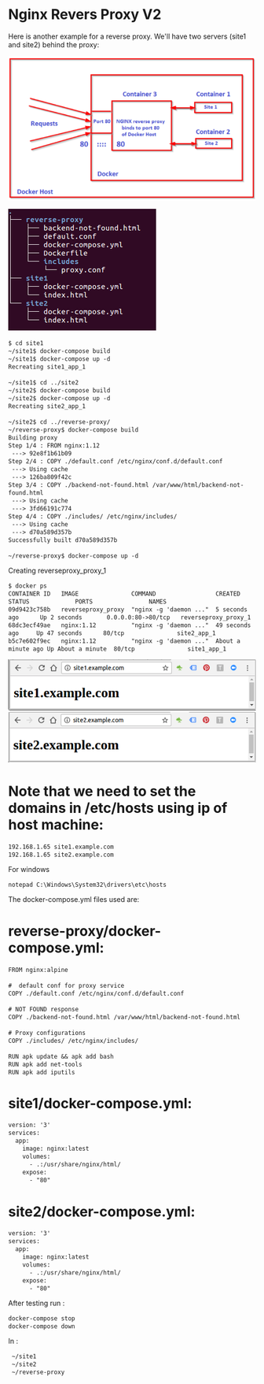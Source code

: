 # Nginx Revers Proxy V2

Here is another example for a reverse proxy. We'll have two servers (site1 and site2) behind the proxy:

![proxy2](./img/l9_drph-1.png)


![proxy2](./img/tree-reverse.png)

```
$ cd site1
~/site1$ docker-compose build
~/site1$ docker-compose up -d
Recreating site1_app_1

~/site1$ cd ../site2
~/site2$ docker-compose build
~/site2$ docker-compose up -d
Recreating site2_app_1

~/site2$ cd ../reverse-proxy/
~/reverse-proxy$ docker-compose build
Building proxy
Step 1/4 : FROM nginx:1.12
 ---> 92e8f1b61b09
Step 2/4 : COPY ./default.conf /etc/nginx/conf.d/default.conf
 ---> Using cache
 ---> 126ba809f42c
Step 3/4 : COPY ./backend-not-found.html /var/www/html/backend-not-found.html
 ---> Using cache
 ---> 3fd66191c774
Step 4/4 : COPY ./includes/ /etc/nginx/includes/
 ---> Using cache
 ---> d70a589d357b
Successfully built d70a589d357b

~/reverse-proxy$ docker-compose up -d

```
Creating reverseproxy_proxy_1
```
$ docker ps
CONTAINER ID   IMAGE               COMMAND                 CREATED            STATUS             PORTS                NAMES
09d9423c758b   reverseproxy_proxy  "nginx -g 'daemon ..."  5 seconds ago      Up 2 seconds       0.0.0.0:80->80/tcp   reverseproxy_proxy_1
68dc3ecf49ae   nginx:1.12          "nginx -g 'daemon ..."  49 seconds ago     Up 47 seconds      80/tcp               site2_app_1
b5c7e602f9ec   nginx:1.12          "nginx -g 'daemon ..."  About a minute ago Up About a minute  80/tcp               site1_app_1
```

![proxy2](./img/site1-example-com.png)
![proxy2](./img/site2-example-com.png)

# **Note that we need to set the domains in /etc/hosts using ip of host machine:**

```
192.168.1.65 site1.example.com
192.168.1.65 site2.example.com
```
For windows 
```
notepad C:\Windows\System32\drivers\etc\hosts
```

The docker-compose.yml files used are:

# reverse-proxy/docker-compose.yml:
```
FROM nginx:alpine

#  default conf for proxy service
COPY ./default.conf /etc/nginx/conf.d/default.conf

# NOT FOUND response
COPY ./backend-not-found.html /var/www/html/backend-not-found.html

# Proxy configurations
COPY ./includes/ /etc/nginx/includes/

RUN apk update && apk add bash
RUN apk add net-tools
RUN apk add iputils

```
# site1/docker-compose.yml:
```
version: '3'
services:
  app:
    image: nginx:latest
    volumes:
      - .:/usr/share/nginx/html/
    expose:
      - "80"
```
# site2/docker-compose.yml:
```
version: '3'
services:
  app:
    image: nginx:latest
    volumes:
      - .:/usr/share/nginx/html/
    expose:
      - "80"
```


After testing run :
```
docker-compose stop
docker-compose down
 ```
 In :
```
 ~/site1
 ~/site2
 ~/reverse-proxy
```